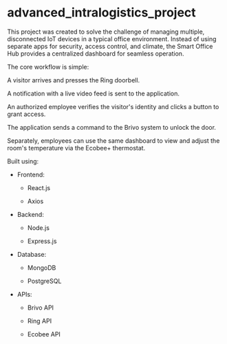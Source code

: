 # advanced_intralogistics_project
This project was created to solve the challenge of managing multiple, disconnected IoT devices in a typical office environment. Instead of using separate apps for security, access control, and climate, the Smart Office Hub provides a centralized dashboard for seamless operation.

The core workflow is simple:

A visitor arrives and presses the Ring doorbell.

A notification with a live video feed is sent to the application.

An authorized employee verifies the visitor's identity and clicks a button to grant access.

The application sends a command to the Brivo system to unlock the door.

Separately, employees can use the same dashboard to view and adjust the room's temperature via the Ecobee+ thermostat.


Built using:

* Frontend:

  * React.js

  * Axios

* Backend:

  * Node.js

  * Express.js
  

* Database:

  * MongoDB

  * PostgreSQL

* APIs:

  * Brivo API

  * Ring API

  * Ecobee API

